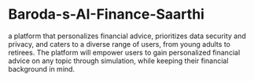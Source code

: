 # Baroda-s-AI-Finance-Saarthi
 a platform that personalizes financial advice, prioritizes data security and privacy, and caters to a diverse range of users, from young adults to retirees. The platform will empower users to gain personalized financial advice on any topic through simulation, while keeping their financial background in mind.
